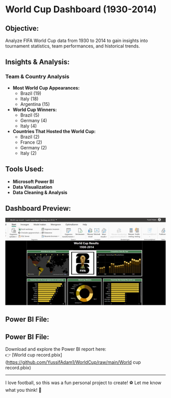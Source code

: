 # World Cup Dashboard (1930-2014)

## Objective:  
Analyze FIFA World Cup data from 1930 to 2014 to gain insights into tournament statistics, team performances, and historical trends.

## Insights & Analysis:

### **Team & Country Analysis**  
- **Most World Cup Appearances:**  
  - Brazil (19)  
  - Italy (18)  
  - Argentina (15)  
- **World Cup Winners:**  
  - Brazil (5)  
  - Germany (4)  
  - Italy (4)  
- **Countries That Hosted the World Cup:**  
  - Brazil (2)  
  - France (2)  
  - Germany (2)  
  - Italy (2)  

## Tools Used:
- **Microsoft Power BI**  
- **Data Visualization**  
- **Data Cleaning & Analysis**  

## Dashboard Preview:
![World Cup Dashboard](https://github.com/YussifAdam1/WorldCup/blob/main/worldcup.png)


## Power BI File:
## Power BI File:
Download and explore the Power BI report here:  
👉 [World cup record.pbix](https://github.com/YussifAdam1/WorldCup/raw/main/World cup record.pbix)


---
I love football, so this was a fun personal project to create! ⚽ Let me know what you think! 🚀  
